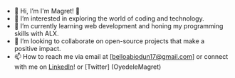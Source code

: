 - 👋 Hi, I’m I'm Magret! 👋
- 👀 I’m interested in exploring the world of coding and technology.
- 🌱 I’m currently learning web development and honing my programming skills with ALX.
- 💞️ I’m looking to collaborate on open-source projects that make a positive impact.
- 📫 How to reach me via email at [belloabiodun17@gmail.com] or connect with me on [LinkedIn](https://www.linkedin.com/in/oyedele-abiodun/)! or [Twitter] (OyedeleMagret)

